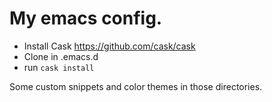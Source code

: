 My emacs config.
================

- Install Cask <https://github.com/cask/cask>
- Clone in .emacs.d
- run ```cask install```

Some custom snippets and color themes in those directories.
